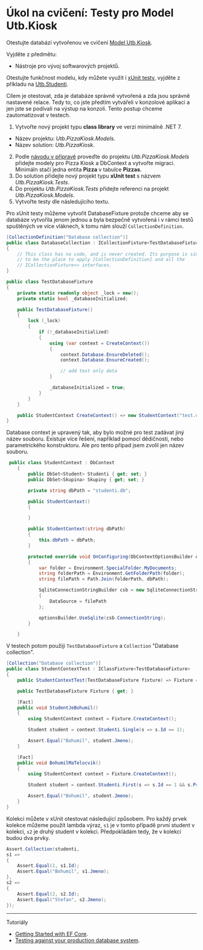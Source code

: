 # Úkol na cvičení: Testy pro Model Utb.Kiosk

Otestujte databází vytvořenou ve cvičení [Model Utb.Kiosk](../ModelUtbKiosk).

Vyjděte z předmětu:

- Nástroje pro vývoj softwarových projektů.
  
Otestujte funkčnost modelu, kdy můžete využít i [xUnit testy](https://learn.microsoft.com/en-us/ef/core/testing/testing-with-the-database), vyjděte z příkladu na [Utb.Studenti](https://github.com/ekral/FAI/tree/master/AF/src/Utb.Studenti).

Cílem je otestovat, zda je databáze správně vytvořená a zda jsou správně nastavené relace. Tedy to, co jste předtím vytvářeli v konzolové aplikaci a jen jste se podívali na výstup na konzoli. Tento postup chceme zautomatizovat v testech.

1) Vytvořte nový projekt typu **class library** ve verzi minimálně .NET 7.
  - Název projektu: *Utb.PizzaKiosk.Models*.
  - Název solution: *Utb.PizzaKiosk*.
2) Podle [návodu v přípravě](https://github.com/ekral/FAI/blob/master/AF/Priprava/01_EF_zaklady.md) proveďte do projektu *Utb.PizzaKiosk.Models* přidejte modely pro Pizza Kiosk a DbContext a vytvořte migraci. Minimáln stačí jedna entita **Pizza** v tabulce **Pizzas**.
3) Do solution přidejte nový projekt typu **xUnit test** s názvem *Utb.PizzaKiosk.Tests*.
4) Do projektu *Utb.PizzaKiosk.Tests* přidejte referenci na projekt *Utb.PizzaKiosk.Models*.
5) Vytvořte testy dle následujícího textu.

Pro xUnit testy můžeme vytvořit DatabaseFixture protože chceme aby se databáze vytvořila jenom jednou a byla bezpečně vytvořená i v rámci testů spuštěných ve více vláknech, k tomu nám slouží ```CollectionDefinition```.

```csharp
[CollectionDefinition("Database collection")]
public class DatabaseCollection : ICollectionFixture<TestDatabaseFixture>
{
    // This class has no code, and is never created. Its purpose is simply
    // to be the place to apply [CollectionDefinition] and all the
    // ICollectionFixture<> interfaces.
}

public class TestDatabaseFixture
{
    private static readonly object _lock = new();
    private static bool _databaseInitialized;

    public TestDatabaseFixture()
    {
        lock (_lock)
        {
            if (!_databaseInitialized)
            {
                using (var context = CreateContext())
                {
                    context.Database.EnsureDeleted();
                    context.Database.EnsureCreated();

                    // add test only data
                }

                _databaseInitialized = true;
            }
        }
    }

    public StudentContext CreateContext() => new StudentContext("test.db");
}
```

Database context je upravený tak, aby bylo možné pro test zadávat jiný název souboru. Existuje více řešení, například pomocí dědičnosti, nebo parametrického konstruktoru. Ale pro tento případ jsem zvolil jen název souboru.

```csharp
 public class StudentContext : DbContext
    {
        public DbSet<Student> Studenti { get; set; }
        public DbSet<Skupina> Skupiny { get; set; }

        private string dbPath = "studenti.db";

        public StudentContext()
        {

        }

        public StudentContext(string dbPath)
        {
            this.dbPath = dbPath;
        }

        protected override void OnConfiguring(DbContextOptionsBuilder optionsBuilder)
        {
            var folder = Environment.SpecialFolder.MyDocuments;
            string folderPath = Environment.GetFolderPath(folder);
            string filePath = Path.Join(folderPath, dbPath);

            SqliteConnectionStringBuilder csb = new SqliteConnectionStringBuilder
            {
                DataSource = filePath
            };

            optionsBuilder.UseSqlite(csb.ConnectionString);
        }

    }
```

V testech potom použiji `TestDatabaseFixture` a `Collection` "Database collection".

```csharp
[Collection("Database collection")]
public class StudentContextTest : IClassFixture<TestDatabaseFixture>
{
    public StudentContextTest(TestDatabaseFixture fixture) => Fixture = fixture;

    public TestDatabaseFixture Fixture { get; }

    [Fact]
    public void StudentJeBohumil()
    {
        using StudentContext context = Fixture.CreateContext();

        Student student = context.Studenti.Single(s => s.Id == 1);

        Assert.Equal("Bohumil", student.Jmeno);
    }

    [Fact]
    public void BohumilMaTelocvik()
    {
        using StudentContext context = Fixture.CreateContext();

        Student student = context.Studenti.First(s => s.Id == 1 && s.Predmety.Any(p => p.Nazev == "Telocvik"));

        Assert.Equal("Bohumil", student.Jmeno);
    }
}
```

Kolekci můžete v xUnit otestovat následující způsobem. Pro každý prvek kolekce můžeme použít lambda výraz, `s1` je v tomto případě první student v kolekci, `s2` je druhý student v kolekci. Předpokládám tedy, že v kolekci budou dva prvky.

```csharp
Assert.Collection(studenti, 
s1 =>
{
    Assert.Equal(1, s1.Id);
    Assert.Equal("Bohumil", s1.Jmeno);
}, 
s2 =>
{
    Assert.Equal(2, s2.Id);
    Assert.Equal("Stefan", s2.Jmeno);
});
```

---
Tutoriály

- [Getting Started with EF Core](https://learn.microsoft.com/en-us/ef/core/get-started/overview/first-app?tabs=netcore-cli).
- [Testing against your production database system](https://learn.microsoft.com/en-us/ef/core/testing/testing-with-the-database).
